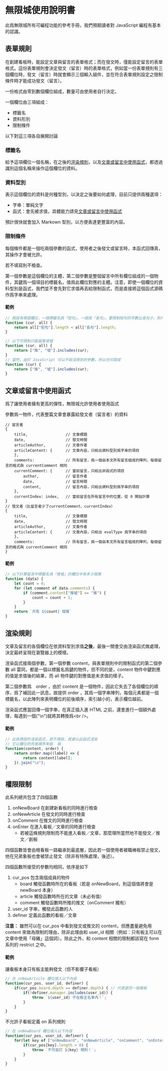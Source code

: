 # 無限城使用說明書

此爲無限城所有可編程功能的參考手冊，我們預期讀者對 JavaScript 編程有基本的認識。

## 表單規則
在創建看板時，能設定文章與留言的表單格式；而在發文時，僅能設定留言的表單格式。這份表單規則會決定發文（留言）時的表單格式，例如當一份表單規則有三個欄位時，發文（留言）時就會顯示三個輸入組件，並在符合表單規則設定之限制條件時才能成功發文（留言）。

一份格式由零到數個欄位組成，數量可由使用者自行決定。

一個欄位由三項組成：

- 標籤名
- 資料形別
- 限制條件

以下對這三項各自展開討論

### 標籤名
給予這項欄位一個名稱，在之後的[渲染規則](#渲染規則)，以及[文章或留言中使用函式](#文章或留言中使用函式)，都透過識別這個名稱來操作這個欄位的資料。

### 資料型別
表示這個欄位的資料是何種型別，以決定之後要如何處理，目前只提供兩種選項：

- 字串：單純文字
- 函式：會先被求值，具體能力請見[文章或留言中使用函式](#文章或留言中使用函式)

預計很快就會加入 Markown 型別，以方便表達更豐富的內容。

### 限制條件

每個條件都是一個吃兩個參數的函式，使用者之後發文或留言時，本函式回傳真，其操作才會被允許。

若不填寫則不檢查。

第一個參數是這個欄位的主體，第二個參數是整個留言中所有欄位組成的一個物件，其鍵爲一個項目的標籤名，值爲此欄位對應的主體。注意，即使一個欄位的資料型別是函式，我們並不會先對它求值再丟給限制函式，而是直接將這個函式源碼作爲字串來處理。

#### 範例
``` javascript
// 假設有兩個欄位，一個標籤名爲「短句」，一個爲「長句」，要限制短句的字數比長句少，則可
function (cur, all) {
	return all["短句"].length < all["長句"].length;
}

// 以下可限制只能留推或噓
function (cur, all) {
	return ["推", "噓"].includes(cur);
}
// 當然，由於 JavaScript 可以不給沒用到的參數，所以也可寫成
function (cur) {
	return ["推", "噓"].includes(cur);
}
```

## 文章或留言中使用函式

爲了讓使用者擁有更高的彈性，無限城允許使用者使用函式

參數爲一物件，代表整篇文章會暴露給發文者（留言者）的資料
```
// 留言者
{
	title,                 // 文章標題
	date,                  // 發文時間
	articleAuthor,         // 文章作者
	articleContent: {      // 文章內容，只給出資料型別爲字串的項目
	},
	comments:              // 所有留言，爲一個由本文所有留言組成的陣列，每個留言的格式與 currentComment 相同
	currentComment: {      // 當前留言，只給出非函式的項目
		author,            // 留言作者
		date,              // 留言時間
		content,           // 留言內容，只給出資料型別爲字串的項目
	},
	currentIndex: index,   // 當前留言在所有留言中的位置，從 0 開始計算
}
// 發文者（比留言者少了currentComment、currentIndex）
{
	title,                 // 文章標題
	date,                  // 發文時間
	articleAuthor,         // 文章作者
	articleContent: {      // 文章內容，只給出 evalType 爲字串的項目
	},
	comments:              // 所有留言，爲一個由本文所有留言組成的陣列，每個留言的格式與 currentComment 相同
}
```

#### 範例

``` javascript
// 以下計算留言中標籤名爲「推噓」的欄位中有多少個推
function (data) {
	let count = 0;
	for (let comment of data.comments) {
		if (comment.content["推噓"] == "推") {
			count = count + 1;
		}
	}
	return `共有 ${count} 個推`
}
```

## 渲染規則

文章及留言的各個欄位在依資料型別求值**之後**，最後一關會交由渲染函式做處理，決定最終呈現在瀏覽器上的模樣。

渲染函式接兩個參數，第一個參數 content，與表單規則中的限制函式的第二個參數 all 雷同，都是一個以標籤名爲鍵的物件，但不同的是，content 物件中鍵對應的值是求值後的結果，而 all 物件鍵的對應值是未求值的樣子。

第二個參數爲　order ，由於 content 是一個物件，因此它失去了各個欄位的順序，爲了補回此一訊息，故提供 order ，其爲一個字串陣列，每個元素都是一個標籤名，以此陣列來表明欄位的前後順序，索引越小的，表示欄位越前。

渲染函式應當回傳一個字串，在真正插入進 HTML 之前，還會進行一個額外處理，每遇到一個("\n")就將其轉換爲\<br /\>。

#### 範例

``` javascript
// 此爲預設的渲染函式，若不填寫，就會以此函式渲染
// 它以欄位的先後順序來組	裝
function(content, order) {
	return order.map((label) => {
		return content[label];
	}).join("\n");
}
```



## 權限限制

此系列總共包含了四個函數

1. onNewBoard 在創建新看板的同時進行檢查
2. onNewArticle 在發文的同時進行檢查
3. onComment 在推文的同時進行檢查
4. onEnter 在進入看板／文章的同時進行檢查
	- 若被這條規則限制而不能進入看板／文章，那麼理所當然地不能發文／推文／創板

四個函數皆會由根看板一路繼承到最底層，因此若一個使用者被職棒板禁止發文，他在兄弟象板也會被禁止發文（除非有特殊處理，後述）。

四個函數所接受的參數均相同，依序是如下

1. cur_pos 包含兩個成員的物件
	- board 觸發函數時所在的看板（若是 onNewBoard，則這個值將會是 newBoard 本身）
	- article 觸發函數時所在的文章（未必有值）
	- comment 觸發函數時所推的推文（onComment 獨有）
2. user_id 字串，觸發此函數的人
3. definer 定義此函數的看板／文章

**注意：** 雖然可以在 cur_pos 中看到發文或推文的 content，但應盡量避免用 content 來做為限制的理由，除非此理由和 user_id 相關（例如：只有板主可以在文章中使用「母豬」這個詞）。除此之外，和 content 相關的限制都該寫在 form 系列的 restrict 之中。

#### 範例

讓看板本身只有板主能夠發文（但不影響子看板）

```javascript
// 在 onNewArticle 欄位填入以下內容
function(cur_pos, user_id, definer) {
	if(cur_pos.board.depth == definer.depth) { // 代表是同一個看板
		if(!definer.manager.includes(user_id)) {
			throw `${user_id} 不在板主名單內！`;
		}
	}
}
```

不允許子看板定義 on 系列規則

```javascript
// 在 onNewBoard 欄位填入以下內容
function(cur_pos, user_id, definer) {
	for(let key of ["onNewBoard", "onNewArticle", "onComment", "onEnter"]) {
		if(cur_pos[key].length > 0) {
			throw `不可自訂 ${key} 規則！`;
		}
	}
}
```

